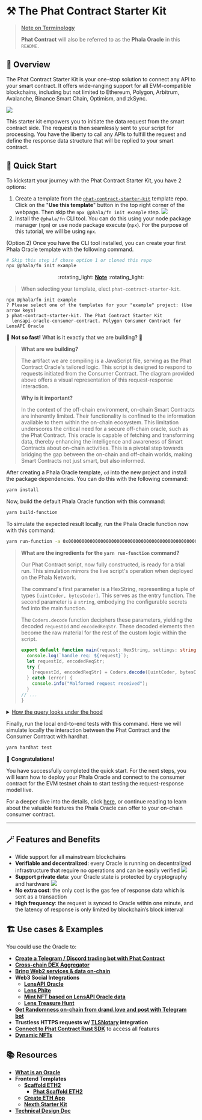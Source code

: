 # :hammer_and_pick: The Phat Contract Starter Kit
> <u>**Note on Terminology**</u>
> 
> **Phat Contract** will also be referred to as the **Phala Oracle** in this `README`. 
## :mag_right: Overview
The Phat Contract Starter Kit is your one-stop solution to connect any API to your smart contract. It offers wide-ranging support for all EVM-compatible blockchains, including but not limited to Ethereum, Polygon, Arbitrum, Avalanche, Binance Smart Chain, Optimism, and zkSync.

![](./assets/case-self-owned-oracles.jpg)

This starter kit empowers you to initiate the data request from the smart contract side. The request is then seamlessly sent to your script for processing. You have the liberty to call any APIs to fulfill the request and define the response data structure that will be replied to your smart contract.
## :runner: Quick Start
To kickstart your journey with the Phat Contract Starter Kit, you have 2 options:
1. Create a template from the [`phat-contract-starter-kit`](https://github.com/Phala-Network/phat-contract-starter-kit) template repo. Click on the "**Use this template**" button in the top right corner of the webpage. Then skip the `npx @phala/fn init example` step.
  ![](./assets/UseThisTemplate.png)
2. Install the `@phala/fn` CLI tool. You can do this using your node package manager (`npm`) or use node package execute (`npx`). For the purpose of this tutorial, we will be using `npx`.

(Option 2) Once you have the CLI tool installed, you can create your first Phala Oracle template with the following command.
```bash
# Skip this step if chose option 1 or cloned this repo
npx @phala/fn init example
```

<center>:rotating_light: <u><b>Note</b></u> :rotating_light:</center> 

> When selecting your template, elect `phat-contract-starter-kit`.

```shell
npx @phala/fn init example
? Please select one of the templates for your "example" project: (Use arrow keys)
❯ phat-contract-starter-kit. The Phat Contract Starter Kit 
  lensapi-oracle-consumer-contract. Polygon Consumer Contract for LensAPI Oracle 
```

:stop_sign: **Not so fast!** What is it exactly that we are building? :stop_sign:

> **What are we building?** 
>
> The artifact we are compiling is a JavaScript file, serving as the Phat Contract Oracle's tailored logic. This script is designed to respond to requests initiated from the Consumer Contract. The diagram provided above offers a visual representation of this request-response interaction.
> 
> **Why is it important?**
>
> In the context of the off-chain environment, on-chain Smart Contracts are inherently limited. Their functionality is confined to the information available to them within the on-chain ecosystem. This limitation underscores the critical need for a secure off-chain oracle, such as the Phat Contract. This oracle is capable of fetching and transforming data, thereby enhancing the intelligence and awareness of Smart Contracts about on-chain activities. This is a pivotal step towards bridging the gap between the on-chain and off-chain worlds, making Smart Contracts not just smart, but also informed.
>

After creating a Phala Oracle template, `cd` into the new project and install the package dependencies. You can do this with the following command:
```bash
yarn install
```
Now, build the default Phala Oracle function with this command:
```bash
yarn build-function
```
To simulate the expected result locally, run the Phala Oracle function now with this command:
```bash
yarn run-function -a 0x0000000000000000000000000000000000000000000000000000000000000001000000000000000000000000000000000000000000000000000000000000004000000000000000000000000000000000000000000000000000000000000000043078303100000000000000000000000000000000000000000000000000000000 https://api-mumbai.lens.dev
```
>
> **What are the ingredients for the `yarn run-function` command?**
>
> Our Phat Contract script, now fully constructed, is ready for a trial run. This simulation mirrors the live script's operation when deployed on the Phala Network.
>
> The command's first parameter is a HexString, representing a tuple of types `[uintCoder, bytesCoder]`. This serves as the entry function. The second parameter is a `string`, embodying the configurable secrets fed into the main function.
>
> The `Coders.decode` function deciphers these parameters, yielding the decoded `requestId` and `encodedReqStr`. These decoded elements then become the raw material for the rest of the custom logic within the script.
> ```typescript 
> export default function main(request: HexString, settings: string): HexString {
>   console.log(`handle req: ${request}`);
>   let requestId, encodedReqStr;
>   try {
>     [requestId, encodedReqStr] = Coders.decode([uintCoder, bytesCoder], request);
>   } catch (error) {
>     console.info("Malformed request received");
>   }
> // ...
> } 

<details>
  <summary><u>How the query looks under the hood</u></summary>

- HTTP Endpoint: https://api-mumbai.lens.dev
- Profile ID: `0x01`
- Expected Graphql Query:
  ```graphql
  query Profile {
    profile(request: { profileId: "0x01" }) {
      stats {
          totalFollowers
          totalFollowing
          totalPosts
          totalComments
          totalMirrors
          totalPublications
          totalCollects
      }
    }
  }
  ```
- Expected Output:
  ```json
  {
    "data": {
      "profile": {
        "stats": {
          "totalFollowers": 3361,
          "totalFollowing": 0,
          "totalPosts": 3,
          "totalComments": 0,
          "totalMirrors": 0,
          "totalPublications": 3,
          "totalCollects": 1597
        }
      }
    }
  }
  ```
</details>

Finally, run the local end-to-end tests with this command. Here we will simulate locally the interaction between the Phat Contract and the Consumer Contract with hardhat.
```bash
yarn hardhat test
```
:partying_face: **Congratulations!** 

You have successfully completed the quick start. For the next steps, you will learn how to deploy your Phala Oracle and connect to the consumer contract for the EVM testnet chain to start testing the request-response model live.

For a deeper dive into the details, click [here](./GETTING_STARTED.md),  or continue reading to learn about the valuable features the Phala Oracle can offer to your on-chain consumer contract.

---
## :magic_wand: Features and Benefits

- Wide support for all mainstream blockchains
- **Verifiable and decentralized**: every Oracle is running on decentralized infrastructure that require no operations and can be easily verified
![](./assets/RA-Attested-Verifiable.png)
- **Support private data**: your Oracle state is protected by cryptography and hardware
![](./assets/Cross-chain-e2ee.png)
- **No extra cost**: the only cost is the gas fee of response data which is sent as a transaction
- **High frequency**: the request is synced to Oracle within one minute, and the latency of response is only limited by blockchain’s block interval

## :building_construction: Use cases & Examples

You could use the Oracle to:
- **[Create a Telegram / Discord trading bot with Phat Contract](https://github.com/pacoyang/phatbot)**
- **[Cross-chain DEX Aggregator](./assets/case-cross-chain-dex-aggregator.jpg)**
- **[Bring Web2 services & data on-chain](./assets/case-contract-controlled-web2-service.jpg)**
- **Web3 Social Integrations**
  - **[LensAPI Oracle](https://github.com/Phala-Network/lensapi-oracle-consumer-contract)**
  - **[Lens Phite](https://github.com/aeyshubh/lens-Phite2)**
  - **[Mint NFT based on LensAPI Oracle data](./assets/LensAPI-Oracle.png)**
  - **[Lens Treasure Hunt](https://github.com/HashWarlock/lensapi-oracle-devdao-workshop)**
- **[Get Randomness on-chain from drand.love and post with Telegram bot](https://github.com/HashWarlock/phat-drand-tg-bot)**
- **Trustless HTTPS requests w/ [TLSNotary](https://tlsnotary.org/) integration**
- **[Connect to Phat Contract Rust SDK](./assets/Oracle-Rust-SDK.png)** to access all features
- **[Dynamic NFTs](https://github.com/keshavsharma25/PokeLens-Contract)**

## :books: Resources
- **[What is an Oracle](https://ethereum.org/en/developers/docs/oracles/)**
- **Frontend Templates**
  - **[Scaffold ETH2](https://github.com/scaffold-eth/scaffold-eth-2)**
    - **[Phat Scaffold ETH2](https://github.com/HashWarlock/phat-scaffold-eth)**
  - **[Create ETH App](https://github.com/paulrberg/create-eth-app)**
  - **[Nexth Starter Kit](https://nexth.vercel.app/)**
- **[Technical Design Doc](https://github.com/Phala-Network/phat-offchain-rollup)**
